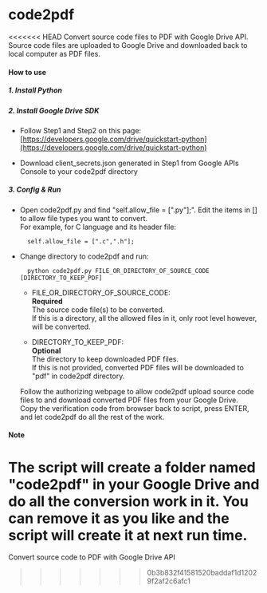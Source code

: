 code2pdf
========

<<<<<<< HEAD
Convert source code files to PDF with Google Drive API.  
Source code files are uploaded to Google Drive and downloaded back to local computer as PDF files.

#### How to use
##### 1. Install Python
  

##### 2. Install Google Drive SDK  

- Follow Step1 and Step2 on this page:  
[https://developers.google.com/drive/quickstart-python](https://developers.google.com/drive/quickstart-python)  

- Download client_secrets.json generated in Step1 from Google APIs Console to your code2pdf directory

##### 3. Config & Run

- Open code2pdf.py and find "self.allow_file = [".py"];". Edit the items in [] to allow file types you want to convert.  
For example, for C language and its header file:
		
		self.allow_file = [".c",".h"];

- Change directory to code2pdf and run:  
	
		python code2pdf.py FILE_OR_DIRECTORY_OF_SOURCE_CODE [DIRECTORY_TO_KEEP_PDF]

	+ FILE\_OR\_DIRECTORY\_OF\_SOURCE\_CODE:  
	**Required**  
	The source code file(s) to be converted.  
	If this is a directory, all the allowed files in it, only root level however, will be converted.   

	+ DIRECTORY\_TO\_KEEP\_PDF:  
	**Optional**  
	The directory to keep downloaded PDF files.  
	If this is not provided, converted PDF files will be downloaded to "pdf" in code2pdf directory.

	Follow the authorizing webpage to allow code2pdf upload source code files to and download converted PDF files from your Google Drive.  
	Copy the verification code from browser back to script, press ENTER, and let code2pdf do all the rest of the work.   

#### Note
The script will create a folder named "code2pdf" in your Google Drive and do all the conversion work in it. You can remove it as you like and the script will create it at next run time. 
=======
Convert source code to PDF with Google Drive API
>>>>>>> 0b3b832f41581520baddaf1d12029f2af2c6afc1
